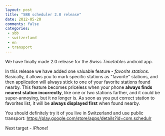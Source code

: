 ```yaml
---
layout: post
title: "SBB scheduler 2.0 release"
date: 2012-05-20
comments: false
categories:
 - sbb
 - switzerland
 - en
 - transport
---
```



We have finally made 2.0 release for the *Swiss Timetables* android app.

In this release we have added one valuable feature - *favorite stations*. Basically, it allows you to mark specific stations as "favorite" stations, and then application will always stick to one of your favorite stations found nearby.
This feature becomes priceless when your phone **always finds nearest station incorrectly**, like one or two stations farther, and it could be super-annoying, but it no longer is. As soon as you put correct station to favorites list, it will be **always displayed first** when found nearby.

You should definitely try it of you live in Switzerland and use public transport:
<a href="https://play.google.com/store/apps/details?id=com.schedulr">https://play.google.com/store/apps/details?id=com.schedulr</a>

Next target - *iPhone*!
